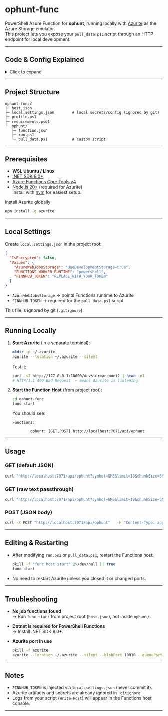# ophunt-func

PowerShell Azure Function for **ophunt**, running locally with [Azurite](https://github.com/Azure/Azurite) as the Azure Storage emulator.  
This project lets you expose your `pull_data.ps1` script through an HTTP endpoint for local development.

--- 

## Code & Config Explained

<details>
<summary>Click to expand</summary>

### 🔹 `run.ps1`
- Entry point executed by the Azure Functions runtime.
- Parses query/body parameters from the HTTP request.
- Maps those parameters to `pull_data.ps1`.
- Executes `pull_data.ps1` and captures its output.
- Formats the response:
    - `json` (default) → wrapped in a JSON object.
    - `txt` → raw text passthrough.
- Returns the HTTP response with proper headers.

### 🔹 `pull_data.ps1`
- Custom script containing business logic.
- Fetches and processes option chain data from Finnhub.
- Parameters:
    - `limit` → max rows to fetch.
    - `chunkSize` → rows per request.
    - `dte` → days-to-expiration.
    - `dateCode` → expiration date code.
    - `symbol` → ticker symbol.
- Reads `FINNHUB_TOKEN` from environment variables.
- Outputs structured data (table or JSON).

### 🔹 `function.json`
- Defines the function’s trigger and output bindings.
- In this case:
    - **httpTrigger**: allows the function to be called with GET/POST.
    - **authLevel**: `"function"` requires an API key, `"anonymous"` makes it public.
    - **http** output: sends back the HTTP response.

### 🔹 `host.json`
- Global configuration for the Functions host.
- Defines logging levels, extension settings, and runtime behavior.
- Example: control logging verbosity or queue retry policies.

### 🔹 `profile.ps1`
- Executes once at function app startup.
- Used to preload PowerShell modules, set environment variables, or run initialization logic.
- Example: load Az modules or configure logging.

### 🔹 `requirements.psd1`
- Lists PowerShell module dependencies.
- The Functions runtime downloads and installs these modules automatically.
- Keeps your environment reproducible.

</details>

---

## Project Structure

```
ophunt-func/
├─ host.json
├─ local.settings.json        # local secrets/config (ignored by git)
├─ profile.ps1
├─ requirements.psd1
└─ ophunt/
   ├─ function.json
   ├─ run.ps1
   └─ pull_data.ps1           # custom script
```

---

## Prerequisites

- **WSL Ubuntu / Linux**
- [.NET SDK 8.0+](https://dotnet.microsoft.com/en-us/download)
- [Azure Functions Core Tools v4](https://learn.microsoft.com/en-us/azure/azure-functions/functions-run-local)
- [Node.js 20+](https://nodejs.org/) (required for Azurite)  
  Install with [nvm](https://github.com/nvm-sh/nvm) for easiest setup.

Install Azurite globally:
```bash
npm install -g azurite
```

---

## Local Settings

Create `local.settings.json` in the project root:

```json
{
  "IsEncrypted": false,
  "Values": {
    "AzureWebJobsStorage": "UseDevelopmentStorage=true",
    "FUNCTIONS_WORKER_RUNTIME": "powershell",
    "FINNHUB_TOKEN": "REPLACE_WITH_YOUR_TOKEN"
  }
}
```

- `AzureWebJobsStorage` → points Functions runtime to Azurite  
- `FINNHUB_TOKEN` → required for the `pull_data.ps1` script  

This file is ignored by git (`.gitignore`).

---

## Running Locally

1. **Start Azurite** (in a separate terminal):

   ```bash
   mkdir -p ~/.azurite
   azurite --location ~/.azurite --silent
   ```

   Test it:
   ```bash
   curl -sI http://127.0.0.1:10000/devstoreaccount1 | head -n1
   # HTTP/1.1 400 Bad Request  ← means Azurite is listening
   ```

2. **Start the Function Host** (from project root):

   ```bash
   cd ophunt-func
   func start
   ```

   You should see:
   ```
   Functions:

           ophunt: [GET,POST] http://localhost:7071/api/ophunt
   ```

---

## Usage

### GET (default JSON)
```bash
curl "http://localhost:7071/api/ophunt?symbol=GME&limit=10&chunkSize=5&dte=21&dateCode=250926"
```

### GET (raw text passthrough)
```bash
curl "http://localhost:7071/api/ophunt?symbol=GME&limit=10&chunkSize=5&dte=21&dateCode=250926&format=txt"
```

### POST (JSON body)
```bash
curl -X POST "http://localhost:7071/api/ophunt"   -H "Content-Type: application/json"   -d '{"symbol":"GME","limit":10000,"chunkSize":50,"dte":21,"dateCode":"250926","format":"txt"}'
```

---

## Editing & Restarting

- After modifying `run.ps1` or `pull_data.ps1`, restart the Functions host:
  ```bash
  pkill -f "func host start" 2>/dev/null || true
  func start
  ```
- No need to restart Azurite unless you closed it or changed ports.

---

## Troubleshooting

- **No job functions found**  
  → Run `func start` from project root (`host.json`), not inside `ophunt/`.

- **Dotnet is required for PowerShell Functions**  
  → Install .NET SDK 8.0+.

- **Azurite port in use**  
  ```bash
  pkill -f azurite
  azurite --location ~/.azurite --silent --blobPort 10010 --queuePort 10011 --tablePort 10012
  ```
  
---

## Notes

- `FINNHUB_TOKEN` is injected via `local.settings.json` (never commit it).  
- Azurite artifacts and secrets are already ignored in `.gitignore`.  
- Logs from your script (`Write-Host`) will appear in the Functions host console.

---